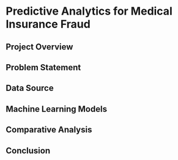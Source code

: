 # Predictive Analytics for Medical Insurance Fraud

## Project Overview

## Problem Statement

## Data Source

## Machine Learning Models

## Comparative Analysis

## Conclusion
